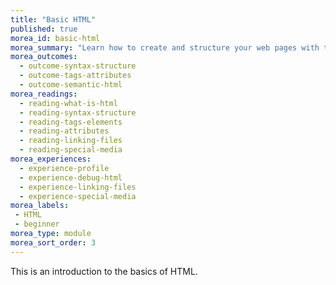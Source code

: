 ```yaml
---
title: "Basic HTML"
published: true
morea_id: basic-html
morea_summary: "Learn how to create and structure your web pages with the basics of HTML"
morea_outcomes:
  - outcome-syntax-structure
  - outcome-tags-attributes
  - outcome-semantic-html
morea_readings:
  - reading-what-is-html
  - reading-syntax-structure
  - reading-tags-elements
  - reading-attributes
  - reading-linking-files
  - reading-special-media
morea_experiences:
  - experience-profile
  - experience-debug-html
  - experience-linking-files
  - experience-special-media
morea_labels:
 - HTML
 - beginner
morea_type: module
morea_sort_order: 3
---
```


This is an introduction to the basics of HTML.
